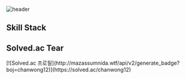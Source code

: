 ![header](https://capsule-render.vercel.app/api?type=waving&color=gradient&customColorList=10&height=200&section=header&text=ChanWooong's%20Github&fontSize=50&&animation=twinkling&fontAlign=65&fontAlignY=36)
<h2>Skill Stack</h2>
<h2>Solved.ac Tear</h2>
[![Solved.ac
프로필](http://mazassumnida.wtf/api/v2/generate_badge?boj=chanwong12)](https://solved.ac/chanwong12)
